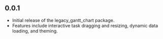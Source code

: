 ## 0.0.1

* Initial release of the legacy_gantt_chart package.
* Features include interactive task dragging and resizing, dynamic data loading, and theming.
